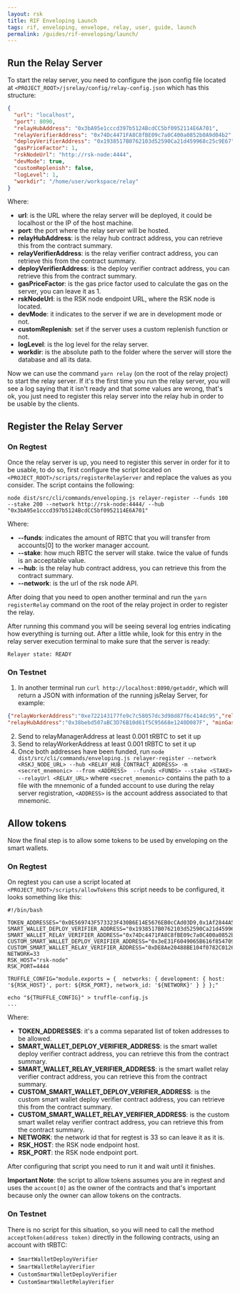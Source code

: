 ```yaml
---
layout: rsk
title: RIF Enveloping Launch
tags: rif, enveloping, envelope, relay, user, guide, launch
permalink: /guides/rif-enveloping/launch/
---
```


## Run the Relay Server
To start the relay server, you need to configure the json config file located at `<PROJECT_ROOT>/jsrelay/config/relay-config.json` which has this structure:
   
```json
{
  "url": "localhost",
  "port": 8090,
  "relayHubAddress": "0x3bA95e1cccd397b5124BcdCC5bf0952114E6A701",
  "relayVerifierAddress": "0x74Dc4471FA8C8fBE09c7a0C400a0852b0A9d04b2",
  "deployVerifierAddress": "0x1938517B0762103d52590Ca21d459968c25c9E67",
  "gasPriceFactor": 1,
  "rskNodeUrl": "http://rsk-node:4444",
  "devMode": true,
  "customReplenish": false,
  "logLevel": 1,
  "workdir": "/home/user/workspace/relay"
}
```

Where:

* **url**: is the URL where the relay server will be deployed, it could be localhost or the IP of the host machine.
* **port**: the port where the relay server will be hosted.
* **relayHubAddress**: is the relay hub contract address, you can retrieve this from the contract summary.
* **relayVerifierAddress**: is the relay verifier contract address, you can retrieve this from the contract summary.
* **deployVerifierAddress**: is the deploy verifier contract address, you can retrieve this from the contract summary.
* **gasPriceFactor**: is the gas price factor used to calculate the gas on the server, you can leave it as 1.
* **rskNodeUrl**: is the RSK node endpoint URL, where the RSK node is located.
* **devMode**: it indicates to the server if we are in development mode or not.
* **customReplenish**: set if the server uses a custom replenish function or not.
* **logLevel**: is the log level for the relay server.
* **workdir**: is the absolute path to the folder where the server will store the database and all its data.

Now we can use the command `yarn relay` (on the root of the relay project) to start the relay server.
If it's the first time you run the relay server, you will see a log saying that it isn't ready and that some values are wrong, that's ok, you just need to register this relay server into the relay hub in order to be usable by the clients.

## Register the Relay Server

### On Regtest

Once the relay server is up, you need to register this server in order for it to be usable, to do so, first configure the script located on `<PROJECT_ROOT>/scripts/registerRelayServer` and replace the 
   values as you consider. The script contains the following:

```
node dist/src/cli/commands/enveloping.js relayer-register --funds 100 --stake 200 --network http://rsk-node:4444/ --hub "0x3bA95e1cccd397b5124BcdCC5bf0952114E6A701"
```

Where:

* **--funds**: indicates the amount of RBTC that you will transfer from accounts[0] to the worker manager account.
* **--stake**: how much RBTC the server will stake. twice the value of funds is an acceptable value.
* **--hub**: is the relay hub contract address, you can retrieve this from the contract summary.
* **--network**: is the url of the rsk node API.

After doing that you need to open another terminal and run the `yarn registerRelay` command on the root of the relay project in order to register the relay. 

After running this command you will be seeing several log entries indicating how everything is turning out. After a little while, look for this entry in the relay server execution terminal to make sure that the server is ready:

```
Relayer state: READY
```

### On Testnet

1.  In another terminal run `curl http://localhost:8090/getaddr`, which will return a JSON with information of the running jsRelay Server, for example:
```json
{"relayWorkerAddress":"0xe722143177fe9c7c58057dc3d98d87f6c414dc95","relayManagerAddress":"0xe0820002dfaa69cbf8add6a738171e8eb0a5ee54",
"relayHubAddress":"0x38bebd507aBC3D76B10d61f5C95668e1240D087F", "minGasPrice":"6000000000", "chainId":"31", "networkId":"31","ready":false,"version":"2.0.1"}
```
2. Send to relayManagerAddress at least 0.001 tRBTC to set it up
3. Send to relayWorkerAddress at least 0.001 tRBTC to set it up
4. Once both addresses have been funded, run `node dist/src/cli/commands/enveloping.js relayer-register --network <RSKJ_NODE_URL> --hub <RELAY_HUB_CONTRACT_ADDRESS> -m <secret_mnemonic> --from <ADDRESS>  --funds <FUNDS> --stake <STAKE> --relayUrl <RELAY_URL>` where `<secret_mnemonic>` contains the path to a file with the mnemonic of a funded account to use during the relay server registration, `<ADDRESS>` is the account address associated to that mnemonic.


## Allow tokens

Now the final step is to allow some tokens to be used by enveloping on the smart wallets.

### On Regtest

On regtest you can use a script located at `<PROJECT_ROOT>/scripts/allowTokens` this script needs to be configured, it looks
   something like this:
   
```
#!/bin/bash

TOKEN_ADDRESSES="0x0E569743F573323F430B6E14E5676EB0cCAd03D9,0x1Af2844A588759D0DE58abD568ADD96BB8B3B6D8"
SMART_WALLET_DEPLOY_VERIFIER_ADDRESS="0x1938517B0762103d52590Ca21d459968c25c9E67"
SMART_WALLET_RELAY_VERIFIER_ADDRESS="0x74Dc4471FA8C8fBE09c7a0C400a0852b0A9d04b2"
CUSTOM_SMART_WALLET_DEPLOY_VERIFIER_ADDRESS="0x3eE31F6049065B616f85470985c0eF067f2bEbDE"
CUSTOM_SMART_WALLET_RELAY_VERIFIER_ADDRESS="0xDE8Ae20488BE104f0782C0126038b6682ECc1eC7"
NETWORK=33
RSK_HOST="rsk-node"
RSK_PORT=4444

TRUFFLE_CONFIG="module.exports = {  networks: { development: { host: '${RSK_HOST}', port: ${RSK_PORT}, network_id: '${NETWORK}' } } };"

echo "${TRUFFLE_CONFIG}" > truffle-config.js
...
```

Where:

* **TOKEN_ADDRESSES**: it's a comma separated list of token addresses to be allowed.
* **SMART_WALLET_DEPLOY_VERIFIER_ADDRESS**: is the smart wallet deploy verifier contract address, you can retrieve this from the contract summary.
* **SMART_WALLET_RELAY_VERIFIER_ADDRESS**: is the smart wallet relay verifier contract address, you can retrieve this from the contract summary.
* **CUSTOM_SMART_WALLET_DEPLOY_VERIFIER_ADDRESS**: is the custom smart wallet deploy verifier contract address, you can retrieve this from the contract summary.
* **CUSTOM_SMART_WALLET_RELAY_VERIFIER_ADDRESS**: is the custom smart wallet relay verifier contract address, you can retrieve this from the contract summary.
* **NETWORK**: the network id that for regtest is 33 so can leave it as it is.
* **RSK_HOST**: the RSK node endpoint host.
* **RSK_PORT**: the RSK node endpoint port.

After configuring that script you need to run it and wait until it finishes.

**Important Note**: the script to allow tokens assumes you are in regtest and uses the `account[0]` as the owner of the contracts and that's important because
only the owner can allow tokens on the contracts.

### On Testnet

There is no script for this situation, so you will need to call the method `acceptToken(address token)` directly in the following contracts, using an account with tRBTC:

- `SmartWalletDeployVerifier`
- `SmartWalletRelayVerifier`
- `CustomSmartWalletDeployVerifier`
- `CustomSmartWalletRelayVerifier`

